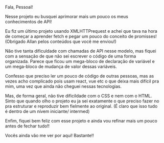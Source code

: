 Fala, Pessoal!

Nesse projeto eu busquei aprimorar mais um pouco os meus conhecimentos de API!

Eu fiz um último projeto usando XMLHTTPrequest e achei que tava na hora de começar a aprender fetch e pegar um pouco do conceito de promisses! (Obrigado Allan pelos conteúdos que você me enviou!)

Não tive tanta dificuldade com chamadas de API nesse modelo, mas fiquei com a sensação de que não sei escrever o código de uma forma organizada. Parece que ficou um mega-bloco de declaração de variável e um mega-bloco de mudança de valor dessas variáveis. 

Confesso que preciso ler um pouco de código de outras pessoas, mas as vezes acho complicado pois usam react, vue etc o que deixa mais difícil pra mim, uma vez que ainda não cheguei nessas tecnologias.


Mas, de forma geral, não tive dificildade com o CSS e nem com o HTML. Sinto que quando olho o projeto eu ja sei exatamente o que preciso fazer no pra estruturar e reproduzir bem fielmente ao original. (É claro que isso tudo é dentro de um nívem iniciante/ intermed)

Enfim, fiquei bem feliz com esse projeto e ainda vou refinar mais um pouco antes de fechar tudo!!

Vocês ainda vão me ver por aqui! Bastante!!
